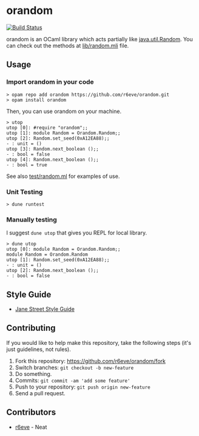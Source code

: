 # orandom
[![Build Status][]][CI Results]

orandom is an OCaml library which acts partially like [java.util.Random][].
You can check out the methods at [lib/random.mli](./lib/random.mli) file.

## Usage

### Import orandom in your code

```console
> opam repo add orandom https://github.com/r6eve/orandom.git
> opam install orandom
```

Then, you can use orandom on your machine.

```console
> utop
utop [0]: #require "orandom";;
utop [1]: module Random = Orandom.Random;;
utop [2]: Random.set_seed(0xA12EA88);;
- : unit = ()
utop [3]: Random.next_boolean ();;
- : bool = false
utop [4]: Random.next_boolean ();;
- : bool = true
```

See also [test/random.ml](./test/random.ml) for examples of use.

### Unit Testing

```console
> dune runtest
```

### Manually testing

I suggest `dune utop` that gives you REPL for local library.

```console
> dune utop
utop [0]: module Random = Orandom.Random;;
module Random = Orandom.Random
utop [1]: Random.set_seed(0xA12EA88);;
- : unit = ()
utop [2]: Random.next_boolean ();;
- : bool = false
```

## Style Guide

* [Jane Street Style Guide][]

## Contributing

If you would like to help make this repository, take the following steps
(it's just guidelines, not rules).

1. Fork this repository: https://github.com/r6eve/orandom/fork
2. Switch branches: `git checkout -b new-feature`
3. Do something.
4. Commits: `git commit -am 'add some feature'`
5. Push to your repository: `git push origin new-feature`
6. Send a pull request.

## Contributors

- [r6eve][] - Neat


[Build Status]: https://github.com/r6eve/orandom/workflows/main/badge.svg
[CI Results]: https://github.com/r6eve/orandom/actions
[java.util.Random]: https://docs.oracle.com/javase/10/docs/api/java/util/Random.html
[Jane Street Style Guide]: https://opensource.janestreet.com/standards/
[r6eve]: https://github.com/r6eve
